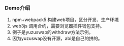 ### Demo介绍
1. npm+webpack5 构建web项目，区分开发、生产环境
2. web3js 调用合约，需要浏览器插件钱包支持。
3. 例子是yuzuswap的withdraw方法示例。
4. 因为yuzuswap没有开源，abi是自己的拼的。